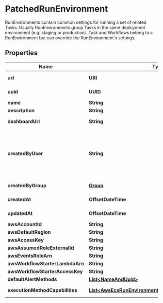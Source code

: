 

# PatchedRunEnvironment

RunEnvironments contain common settings for running a set of related Tasks. Usually RunEnvironments group Tasks in the same deployment environment (e.g. staging or production). Task and Workflows belong to a RunEnvironment but can override the RunEnvironment's settings.

## Properties

Name | Type | Description | Notes
------------ | ------------- | ------------- | -------------
**url** | **URI** |  |  [optional] [readonly]
**uuid** | **UUID** |  |  [optional] [readonly]
**name** | **String** |  |  [optional]
**description** | **String** |  |  [optional]
**dashboardUrl** | **String** |  |  [optional] [readonly]
**createdByUser** | **String** | Required. 150 characters or fewer. Letters, digits and @/./+/-/_ only. |  [optional] [readonly]
**createdByGroup** | [**Group**](Group.md) |  |  [optional] [readonly]
**createdAt** | **OffsetDateTime** |  |  [optional] [readonly]
**updatedAt** | **OffsetDateTime** |  |  [optional] [readonly]
**awsAccountId** | **String** |  |  [optional]
**awsDefaultRegion** | **String** |  |  [optional]
**awsAccessKey** | **String** |  |  [optional]
**awsAssumedRoleExternalId** | **String** |  |  [optional]
**awsEventsRoleArn** | **String** |  |  [optional]
**awsWorkflowStarterLambdaArn** | **String** |  |  [optional]
**awsWorkflowStarterAccessKey** | **String** |  |  [optional]
**defaultAlertMethods** | [**List&lt;NameAndUuid&gt;**](NameAndUuid.md) |  |  [optional]
**executionMethodCapabilities** | [**List&lt;AwsEcsRunEnvironmentExecutionMethodCapability&gt;**](AwsEcsRunEnvironmentExecutionMethodCapability.md) |  |  [optional] [readonly]



